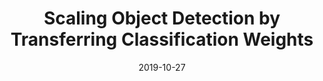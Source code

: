 ---
title: "Scaling Object Detection by Transferring Classification Weights"
collection: publications
permalink: /publication/wtn
date: 2019-10-27
venue: ICCV (<strong>oral</strong>)
city: Seoul
state: "South Korea"
teaser:
thumbnail: "wtn.png"
authors: "Jason Kuen, Federico Perazzi, Zhe Lin, Jianming Zhang, Yap-Pen Tan"
bibtex:
uri: wtn.pdf
arxiv: https://arxiv.org/abs/1909.06804
project: https://github.com/xternalz/AE-WTN
poster:
data:
---